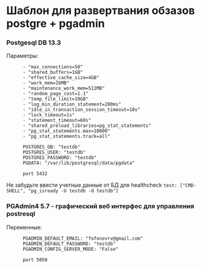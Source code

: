 # Шаблон для развертвания обзазов postgre + pgadmin

### Postgesql DB 13.3
Параметры:
```
      - "max_connections=50"
      - "shared_buffers=1GB"
      - "effective_cache_size=4GB"
      - "work_mem=16MB"
      - "maintenance_work_mem=512MB"
      - "random_page_cost=1.1"
      - "temp_file_limit=10GB"
      - "log_min_duration_statement=200ms"
      - "idle_in_transaction_session_timeout=10s"
      - "lock_timeout=1s"
      - "statement_timeout=60s"
      - "shared_preload_libraries=pg_stat_statements"
      - "pg_stat_statements.max=10000"
      - "pg_stat_statements.track=all"
```
```
      POSTGRES_DB: "testdb"
      POSTGRES_USER: "testdb"
      POSTGRES_PASSWORD: "testdb"
      PGDATA: "/var/lib/postgresql/data/pgdata"
      
      port 5432
```
Не забудьте ввести учетные данные от БД для healthcheck
``` test: ["CMD-SHELL", "pg_isready -U testdb -d testdb"] ```

### PGAdmin4 5.7 - графический веб интерфес для управления postresql
Переменные:
```
      PGADMIN_DEFAULT_EMAIL: "fofonovrv@gmail.com"
      PGADMIN_DEFAULT_PASSWORD: "testdb"
      PGADMIN_CONFIG_SERVER_MODE: "False"
      
      port 5050
```
